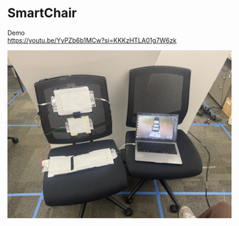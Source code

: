 # SmartChair

Demo \
https://youtu.be/YyPZb6b1MCw?si=KKKzHTLA01g7W6zk


![Smart Chair and Visualization](Images/IMG_7123.jpg)
